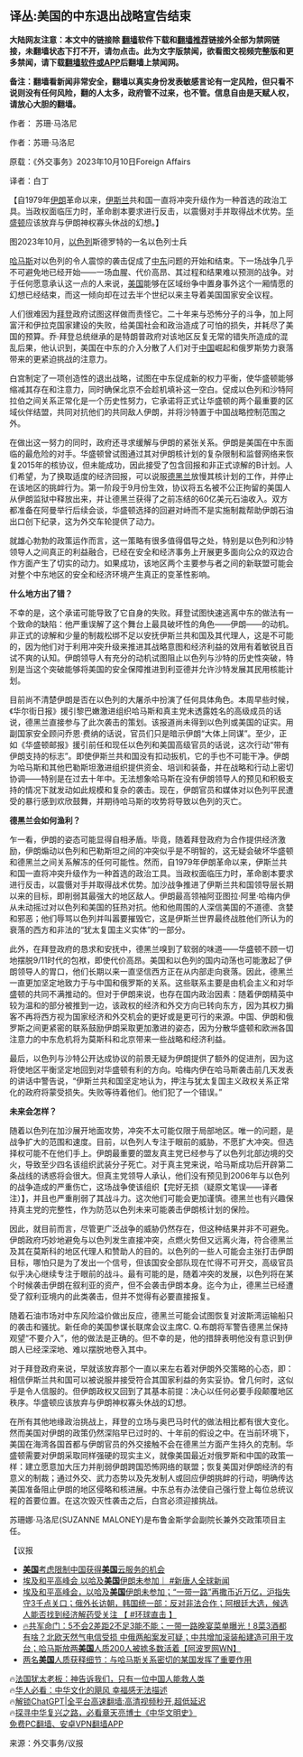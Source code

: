  <!-- 面包屑导航 --> <h2>译丛:美国的中东退出战略宣告结束</h2> <p class="notice"><b>大陆网友注意：本文中的链接除 <a href="https://github.com/bannedbook/fanqiang" >翻墙</a>软件下载和<a href="https://github.com/killgcd/justmysocks/blob/master/README.md">翻墙推荐</a>链接外全部为禁网链接，未翻墙状态下打不开，请勿点击。此为文字版禁闻，欲看图文视频完整版和更多禁闻，请下载<a href="https://github.com/bannedbook/fanqiang">翻墙软件或APP</a>后翻墙上禁闻网。</p><p>备注：翻墙看新闻非常安全，翻墙以真实身份发表敏感言论有一定风险，但只看不说则没有任何风险，翻的人太多，政府管不过来，也不管。信息自由是天赋人权，请放心大胆的翻墙。</b></p>  <div class="entry"> <p>作者： 苏珊·马洛尼</p> <p>作者：苏珊·马洛尼</p> <p>原载：《外交事务》2023年10月10日Foreign Affairs</p> <p>译者：白丁</p> <p>【自1979年<a href="https://www.bannedbook.org/bnews/tag/%e4%bc%8a%e6%9c%97/" class="st_tag internal_tag" rel="tag" title="标签 伊朗 下的日志">伊朗</a>革命以来，<a href="https://www.bannedbook.org/bnews/tag/%e4%bc%8a%e6%96%af%e5%85%b0/" class="st_tag internal_tag" rel="tag" title="标签 伊斯兰 下的日志">伊斯兰</a>共和国一直将冲突升级作为一种首选的政治工具。当政权面临压力时，革命剧本要求进行反击，以震慑对手并取得战术优势。<a href="https://www.bannedbook.org/bnews/tag/%e5%8d%8e%e7%9b%9b%e9%a1%bf/" class="st_tag internal_tag" rel="tag" title="标签 华盛顿 下的日志">华盛顿</a>应该放弃与伊朗神权寡头休战的幻想。】</p> <p>图2023年10月，<a href="https://www.bannedbook.org/bnews/tag/%e4%bb%a5%e8%89%b2%e5%88%97/" class="st_tag internal_tag" rel="tag" title="标签 以色列 下的日志">以色列</a>斯德罗特的一名以色列士兵</p> <p><a href="https://www.bannedbook.org/bnews/tag/%e5%93%88%e9%a9%ac%e6%96%af/" class="st_tag internal_tag" rel="tag" title="标签 哈马斯 下的日志">哈马斯</a>对以色列的令人震惊的袭击促成了<a href="https://www.bannedbook.org/bnews/tag/%e4%b8%ad%e4%b8%9c/" class="st_tag internal_tag" rel="tag" title="标签 中东 下的日志">中东</a>问题的开始和结束。下一场战争几乎不可避免地已经开始——一场血腥、代价高昂、其过程和结果难以预测的战争。对于任何愿意承认这一点的人来说，<a href="https://www.bannedbook.org/bnews/tag/%e7%be%8e%e5%9b%bd/" class="st_tag internal_tag" rel="tag" title="标签 美国 下的日志">美国</a>能够在区域纷争中置身事外这个一厢情愿的幻想已经结束，而这一倾向却在过去半个世纪以来主导着美国国家安全议程。</p> <p>人们很难因为<a href="https://www.bannedbook.org/bnews/tag/%e6%8b%9c%e7%99%bb/" class="st_tag internal_tag" rel="tag" title="标签 拜登 下的日志">拜登</a>政府试图这样做而责怪它。二十年来与恐怖分子的斗争，加上阿富汗和伊拉克国家建设的失败，给美国社会和政治造成了可怕的损失，并耗尽了美国的预算。乔·拜登总统继承的是特朗普政府对该地区反复无常的错失所造成的混乱后果，他认识到，美国在中东的介入分散了人们对于<span class='wp_keywordlink_affiliate'><a href="https://www.bannedbook.org/" title="中国" target="_blank">中国</a></span>崛起和俄罗斯势力衰落带来的更紧迫挑战的注意力。</p> <p>白宫制定了一项创造性的退出战略，试图在中东促成新的权力平衡，使华盛顿能够缩减其存在和注意力，同时确保北京不会趁机填补这一空白。促成以色列和沙特阿拉伯之间关系正常化是一个历史性努力，它承诺将正式让华盛顿的两个最重要的区域伙伴结盟，共同对抗他们的共同敌人伊朗，并将沙特置于中国战略控制范围之外。</p> <p>在做出这一努力的同时，政府还寻求缓解与伊朗的紧张关系。伊朗是美国在中东面临的最危险的对手。华盛顿曾试图通过其对伊朗核计划的复杂限制和监督网络来恢复2015年的核协议，但未能成功，因此接受了包含回报和非正式谅解的B计划。人们希望，为了换取适度的经济回报，可以说服<a href="https://www.bannedbook.org/bnews/tag/%E5%BE%B7%E9%BB%91%E5%85%B0/" class="st_tag internal_tag" rel="tag" title="标签 德黑兰 下的日志">德黑兰</a>放慢其核计划的工作，并停止在该地区的挑衅行为。第一阶段于9月份生效，协议将五名被不公正拘留的美国人从伊朗监狱中释放出来，并让德黑兰获得了之前冻结的60亿美元石油收入。双方都准备在阿曼举行后续会谈，华盛顿选择的回避对峙而不是实施制裁帮助伊朗石油出口创下纪录，这为外交车轮提供了动力。</p> <p>就雄心勃勃的政策运作而言，这一策略有很多值得倡导之处，特别是以色列和沙特领导人之间真正的利益融合，已经在安全和经济事务上开展更多面向公众的双边合作方面产生了切实的动力。如果成功，该地区两个主要参与者之间的新联盟可能会对整个中东地区的安全和经济环境产生真正的变革性影响。</p> <p><strong>什么地方出了错？</strong></p> <p>不幸的是，这个承诺可能导致了它自身的失败。拜登试图快速逃离中东的做法有一个致命的缺陷：他严重误解了这个舞台上最具破坏性的角色——伊朗——的动机。非正式的谅解和少量的制裁松绑不足以安抚伊斯兰共和国及其代理人，这是不可能的，因为他们对于利用冲突升级来推进其战略意图和经济利益的效用有着敏锐且百试不爽的认知。伊朗领导人有充分的动机试图阻止以色列与沙特的历史性突破，特别是当这个突破能够将美国的安全保障推进到利亚德并允许沙特发展其民用核能计划。</p> <p>目前尚不清楚伊朗是否在以色列的大屠杀中扮演了任何具体角色。本周早些时候，《华尔街日报》援引黎巴嫩激进组织哈马斯和真主党未透露姓名的高级成员的话说，德黑兰直接参与了此次袭击的策划。该报道尚未得到以色列或美国的证实。用副国家安全顾问乔恩·费纳的话说，官员们只是暗示伊朗“大体上同谋”。至少，正如《华盛顿邮报》援引前任和现任以色列和美国高级官员的话说，这次行动“带有伊朗支持的标志”。即使伊斯兰共和国没有扣动扳机，它的手也不可能干净。伊朗为哈马斯和其他巴勒斯坦激进组织提供资金、培训和装备，并在战略和行动上密切协调——特别是在过去十年中。无法想象哈马斯在没有伊朗领导人的预见和积极支持的情况下就发动如此规模和复杂的袭击。现在，伊朗官员和媒体对以色列平民遭受的暴行感到欢欣鼓舞，并期待哈马斯的攻势将导致以色列的灭亡。</p>  <p><strong>德黑兰会如何渔利？</strong></p> <p>乍一看，伊朗的姿态可能显得自相矛盾。毕竟，随着拜登政府为合作提供经济激励，伊朗煽动以色列和巴勒斯坦之间的冲突似乎是不明智的，这无疑会破坏华盛顿和德黑兰之间关系解冻的任何可能性。然而，自1979年伊朗革命以来，伊斯兰共和国一直将冲突升级作为一种首选的政治工具。当政权面临压力时，革命剧本要求进行反击，以震慑对手并取得战术优势。加沙战争推进了伊斯兰共和国领导层长期以来的目标，即削弱其最强大的地区敌人。伊朗最高领袖阿亚图拉·阿里·哈梅内伊从未动摇过对以色列和美国的狂热对抗。他和他周围的人深信美国的不道德、贪婪和邪恶；他们辱骂以色列并叫嚣要摧毁它，这是伊斯兰世界最终战胜他们所认为的衰落的西方和非法的“犹太复国主义实体”的一部分。</p> <p>此外，在拜登政府的恳求和安抚中，德黑兰嗅到了软弱的味道——华盛顿不顾一切地摆脱9/11时代的包袱，即使代价高昂。美国和以色列的国内动荡也可能激起了伊朗领导人的胃口，他们长期以来一直坚信西方正在从内部走向衰落。因此，德黑兰一直更加坚定地致力于与中国和俄罗斯的关系。这些联系主要是由机会主义和对华盛顿的共同不满推动的。但对于伊朗来说，也存在国内政治因素：随着伊朗精英中较为温和的部分被推到一边，该政权的经济和外交方向已转向东方，因为其权力掮客不再将西方视为国家经济和外交机会的更好或是更可行的来源。中国、伊朗和俄罗斯之间更紧密的联系鼓励伊朗采取更加激进的姿态，因为分散华盛顿和欧洲各国注意力的中东危机将为莫斯科和北京带来一些战略和经济利益。</p> <p>最后，以色列与沙特公开达成协议的前景无疑为伊朗提供了额外的促进剂，因为这将使地区平衡坚定地回到对华盛顿有利的方向。哈梅内伊在哈马斯袭击前几天发表的讲话中警告说，“伊斯兰共和国坚定地认为，押注与犹太复国主义政权关系正常化的政府将蒙受损失。失败等待着他们。他们犯了一个错误。”</p> <p><strong>未来会怎样？</strong></p> <p>随着以色列在加沙展开地面攻势，冲突不太可能仅限于局部地区。唯一的问题，是战争扩大的范围和速度。目前，以色列人专注于眼前的威胁，不愿扩大冲突。但选择权可能不在他们手上。伊朗最重要的盟友真主党已经参与了以色列北部边境的交火，导致至少四名该组织武装分子死亡。对于真主党来说，哈马斯成功后开辟第二条战线的诱惑将会很大。但真主党领导人承认，他们没有预见到2006年与以色列的战争造成的严重伤亡，这场战争使该组织【完好无损（疑原文笔误——译者注）】，并且也严重削弱了其战斗力。这次他们可能会更加谨慎。德黑兰也有兴趣保持真主党的完整性，作为防范以色列未来可能袭击伊朗核计划的保险。</p> <p>因此，就目前而言，尽管更广泛战争的威胁仍然存在，但这种结果并非不可避免。伊朗政府巧妙地避免与以色列发生直接冲突，点燃火势但又远离火海，符合德黑兰及其在莫斯科的地区代理人和赞助人的目的。以色列的一些人可能会主张打击伊朗目标，哪怕只是为了发出一个信号，但该国安全部队现在忙得不可开交，高级官员似乎决心继续专注于眼前的战斗。最有可能的是，随着冲突的发展，以色列将在某个时候袭击伊朗在叙利亚的资产，但不会袭击伊朗本身。迄今为止，德黑兰已经遭受了叙利亚境内的此类袭击，但并不觉得有必要直接报复。</p>  <p>随着石油市场对中东风险溢价做出反应，德黑兰可能会试图恢复对波斯湾运输船只的袭击和骚扰。新任命的美国参谋长联席会议主席C. Q.布朗将军警告德黑兰保持观望“不要介入”，他的做法是正确的。但不幸的是，他的措辞表明他没有意识到伊朗人已经深深地、难以摆脱地卷入其中。</p> <p>对于拜登政府来说，早就该放弃那个一直以来左右着对伊朗外交策略的心态，即：相信伊斯兰共和国可以被说服并接受符合其国家利益的务实妥协。曾几何时，这似乎是令人信服的。但伊朗政权又回到了其基本前提：决心以任何必要手段颠覆地区秩序。华盛顿应该放弃与伊朗神权寡头休战的幻想。</p> <p>在所有其他地缘政治挑战上，拜登的立场与奥巴马时代的做法相比都有很大变化。然而美国对伊朗的政策仍然深陷早已过时的、十年前的假设之中。在当前环境下，美国在海湾各国首都与伊朗官员的外交接触不会在德黑兰方面产生持久的克制。华盛顿需要对伊朗采取同样强硬的现实主义，就像美国最近对俄罗斯和中国的政策一样：建立愿意加大压力并削弱伊朗跨国恐怖网络的联盟；恢复美国对伊朗经济的有意义的制裁；通过外交、武力态势以及先发制人或回应伊朗挑衅的行动，明确传达美国准备阻止伊朗的地区侵略和核进展。中东总有办法使自己强行登上每位总统议程的首要位置。在这次毁灭性袭击之后，白宫必须迎接挑战。</p> <p>苏珊娜·马洛尼(SUZANNE MALONEY)是布鲁金斯学会副院长兼外交政策项目主任。</p> <p>【议报</p> <!--<div id="taboola-mid-1"></div>--><ul class='op-related-articles' title='相关阅读'> <li><a href='https://www.bannedbook.org/bnews/headline/20231022/1950523.html' target='_blank'><b>美国</b>考虑限制中国获得<b>美国</b>云服务的机会</a></li> <li><a href='https://www.bannedbook.org/bnews/bannedvideo/20231022/1950520.html' target='_blank'>埃及和平高峰会 以哈及<b>美国</b>伊朗未参加｜ #新唐人全球新闻</a></li> <li><a href='https://www.bannedbook.org/bnews/bannedvideo/20231022/1950517.html' target='_blank'>埃及和平高峰会，以哈及<b>美国</b>伊朗未参加；“一带一路”再撒币近万亿，沪指失守3千点关口；俄外长访朝，韩国统一部：反对非法合作；阿根廷大选，候选人能否找到经济解药受关注 【 #环球直击 】</a></li> <li><a href='https://www.bannedbook.org/bnews/sohnews/20231022/1950516.html' target='_blank'>🔥共军命门：5不会2差距2不足3能不能；一带一路晚宴菜单曝光！8菜3酒都有啥？北欧天然气电信受损 中俄两船案发可疑；中共增加滚装船建造可用于攻台；哈马斯放两<b>美国</b>人质200人被掳多数活着【阿波罗网WN】</a></li> <li><a href='https://www.bannedbook.org/bnews/worldnews/20231022/1950507.html' target='_blank'>两名<b>美国</b>人质获释细节：与哈马斯关系密切的某国发挥了重要作用</a></li> </ul> <p class="texttj"> 🔥<a href="https://www.bannedbook.org/bnews/ssgc/20230219/1850782.html" target="_blank">法国犹太老板：神告诉我们，只有一位中国人能救人类</a><br/> 🔥<a href="https://www.bannedbook.org/bnews/comments/20220220/1694796.html" target="_blank">华人必看：中华文化的飓风 幸福感无法描述</a><br/> 🔥<a href="https://github.com/bannedbook/fanqiang/wiki/V2ray%E6%9C%BA%E5%9C%BA" target="_blank">解锁ChatGPT|全平台高速翻墙:高清视频秒开,超低延迟</a><br/> 🔥<a href="https://www.bannedbook.org/bnews/comments/20220808/1768773.html" target="_blank">探寻中华复兴之路，必看章天亮博士《中华文明史》</a><br/> <a href="https://github.com/bannedbook/fanqiang/wiki/%E7%A6%81%E9%97%BB%E7%BD%91%E5%AE%89%E5%8D%93%E7%BF%BB%E5%A2%99%E6%96%B0%E9%97%BBAPP" target="_blank">免费PC翻墙、安卓VPN翻墙APP</a><br/> </p><p class="src-info">来源：外交事务/议报 </p> <a name='sharetosocial'></a> <div style="margin-bottom:5px;padding-bottom:5px;clear:both"> <div id="archive-pix-1" class="banner-ads"> <!-- AuctionX Display platform tag START --> <div id="27602x728x90x621x_ADSLOT1" clicktrack="%%CLICK_URL_ESC%%"></div>  <!-- AuctionX Display platform tag END --> </div> <div id="archive-pix-2" class="banner-ads"> <!-- AuctionX Display platform tag START --> <div id="27556x300x250x621x_ADSLOT1" clicktrack="%%CLICK_URL_ESC%%" style="margin:0 auto;text-align:center"></div>  <!-- AuctionX Display platform tag END --> </div> </div>  <div id="archive-pix-1" class="banner-ads"> <!-- AuctionX Display platform tag START --> <div id="27603x728x90x621x_ADSLOT1" clicktrack="%%CLICK_URL_ESC%%"></div>  <!-- AuctionX Display platform tag END --> </div> </div><!--END ENTRY--> 